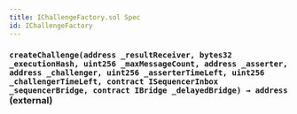 ```yaml
---
title: IChallengeFactory.sol Spec
id: IChallengeFactory
---
```


### `createChallenge(address _resultReceiver, bytes32 _executionHash, uint256 _maxMessageCount, address _asserter, address _challenger, uint256 _asserterTimeLeft, uint256 _challengerTimeLeft, contract ISequencerInbox _sequencerBridge, contract IBridge _delayedBridge) → address` (external)
